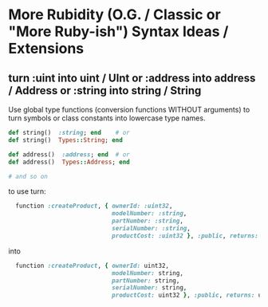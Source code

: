 # More Rubidity (O.G. / Classic or "More Ruby-ish") Syntax Ideas / Extensions



##  turn :uint into uint / UInt or :address into address / Address or :string into string / String

Use global type functions (conversion functions WITHOUT arguments)
to turn symbols or class constants into lowercase type names.

``` ruby
def string()  :string; end    # or
def string()  Types::String; end

def address()  :address; end  # or
def address()  Types::Address; end

# and so on
```

to use turn:

``` ruby
  function :createProduct, { ownerId: :uint32,
                             modelNumber: :string,
                             partNumber: :string,
                             serialNumber: :string,
                             productCost: :uint32 }, :public, returns: :uint32 do     

```

into

``` ruby
  function :createProduct, { ownerId: uint32,
                             modelNumber: string,
                             partNumber: string,
                             serialNumber: string,
                             productCost: uint32 }, :public, returns: uint32 do     
```




